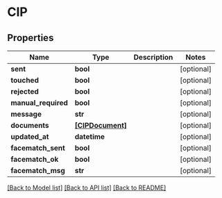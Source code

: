 # CIP


## Properties
Name | Type | Description | Notes
------------ | ------------- | ------------- | -------------
**sent** | **bool** |  | [optional] 
**touched** | **bool** |  | [optional] 
**rejected** | **bool** |  | [optional] 
**manual_required** | **bool** |  | [optional] 
**message** | **str** |  | [optional] 
**documents** | [**[CIPDocument]**](CIPDocument.md) |  | [optional] 
**updated_at** | **datetime** |  | [optional] 
**facematch_sent** | **bool** |  | [optional] 
**facematch_ok** | **bool** |  | [optional] 
**facematch_msg** | **str** |  | [optional] 

[[Back to Model list]](../README.md#documentation-for-models) [[Back to API list]](../README.md#documentation-for-api-endpoints) [[Back to README]](../README.md)


